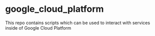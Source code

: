 # google_cloud_platform
This repo contains scripts which can be used to interact with services inside of Google Cloud Platform
